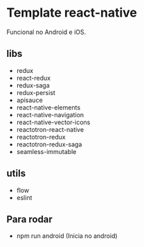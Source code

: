 # Template react-native

Funcional no Android e iOS.

## libs
- redux
- react-redux
- redux-saga
- redux-persist
- apisauce
- react-native-elements
- react-native-navigation
- react-native-vector-icons
- reactotron-react-native
- reactotron-redux
- reactotron-redux-saga
- seamless-immutable

## utils
- flow
- eslint

## Para rodar
- npm run android (Inicia no android)